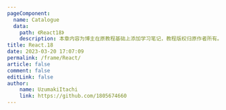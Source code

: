 ```yaml
---
pageComponent:
  name: Catalogue
  data:
    path: 《React18》
    description: 本章内容为博主在原教程基础上添加学习笔记，教程版权归原作者所有。
title: React.18
date: 2023-03-20 17:07:09
permalink: /frame/React/
article: false
comment: false
editLink: false
author:
    name: UzumakiItachi
    link: https://github.com/1805674660
---
```


